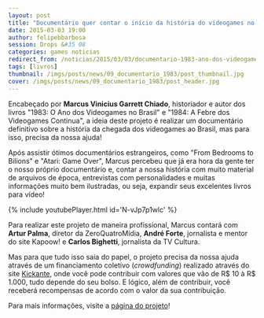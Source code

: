 ```yaml
---
layout: post
title: "Documentário quer contar o início da história do videogames no Brasil"
date: 2015-03-03 19:00
author: felipebbarbosa
session: Drops &#35 08
categories: games noticias
redirect_from: /noticias/2015/03/03/documentario-1983-ano-dos-videogames-no-brasil.html
tags: [livros]
thumbnail: /imgs/posts/news/09_documentario_1983/post_thumbnail.jpg
cover: /imgs/posts/news/09_documentario_1983/post_header.jpg
---
```


Encabeçado por **Marcus Vinicius Garrett Chiado**, historiador e autor dos livros "1983: O Ano dos Videogames no Brasil" e "1984: A Febre dos Videogames Continua", a ideia deste projeto é realizar um documentário definitivo sobre a história da chegada dos videogames ao Brasil, mas para isso, precisa da nossa ajuda!

<!--more-->

Após assistir ótimos documentários estrangeiros, como "From Bedrooms to Bilions" e "Atari: Game Over", Marcus percebeu que já era hora da gente ter o nosso próprio documentário e, contar a nossa história com muito material de arquivos de época, entrevistas com personalidades e muitas informações muito bem ilustradas, ou seja, expandir seus excelentes livros para vídeo!

{% include youtubePlayer.html id='N-vJp7p1wlc' %}

Para realizar este projeto de maneira profissional, Marcus contará com **Artur Palma**, diretor da ZeroQuatroMídia, **André Forte**, jornalista e mentor do site Kapoow! e **Carlos Bighetti**, jornalista da TV Cultura.

Mas para que tudo isso saia do papel, o projeto precisa da nossa ajuda através de um financiamento coletivo (_crowdfunding_) realizado através do site [Kickante](http://www.kickante.com.br/), onde você pode contribuir com valores que vão de R$ 10 à R$ 1.000, tudo depende do seu bolso. E lógico, além de contribuir, você receberá recompensas de acordo com o valor da sua contribuição.

Para mais informações, visite a [página do projeto](http://www.kickante.com.br/campanhas/1983-o-ano-dos-videogames-no-brasil)!
